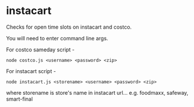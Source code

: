 # instacart

Checks for open time slots on instacart and costco.

You will need to enter command line args.

For costco sameday script -

```
node costco.js <username> <password> <zip>
```

For instacart script -

```
node instacart.js <storename> <username> <password> <zip>
```

where storename is store's name in instacart url... e.g. foodmaxx, safeway, smart-final

